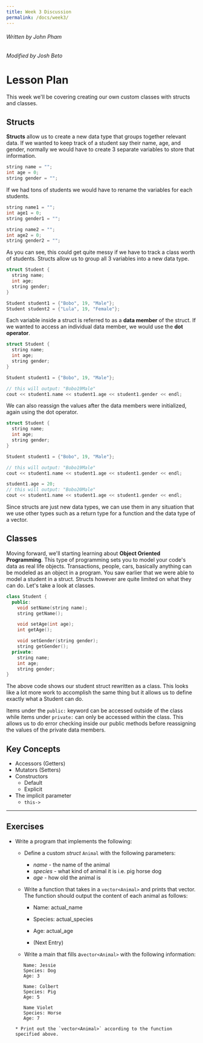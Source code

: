 ```yaml
---
title: Week 3 Discussion
permalink: /docs/week3/
---
```


###### Written by John Pham
###### Modified by Josh Beto

# Lesson Plan

This week we'll be covering creating our own custom classes with structs and classes.

## Structs

**Structs** allow us to create a new data type that groups together relevant data. If we wanted to keep track of a student say their name, age, and gender, normally we would have to create 3 separate variables to store that information.

```cpp
string name = "";
int age = 0;
string gender = "";
```

If we had tons of students we would have to rename the variables for each students.

```cpp
string name1 = "";
int age1 = 0;
string gender1 = "";

string name2 = "";
int age2 = 0;
string gender2 = "";
```

As you can see, this could get quite messy if we have to track a class worth of students. Structs allow us to group all 3 variables into a new data type.

```cpp
struct Student {
  string name;
  int age;
  string gender;
}

Student student1 = {"Bobo", 19, "Male"};
Student student2 = {"Lula", 19, "Female"};
```

Each variable inside a struct is referred to as a **data member** of the struct. If we wanted to access an individual data member, we would use the **dot operator**.

```cpp
struct Student {
  string name;
  int age;
  string gender;
}

Student student1 = {"Bobo", 19, "Male"};

// this will output: "Bobo19Male"
cout << student1.name << student1.age << student1.gender << endl;
```

We can also reassign the values after the data members were initialized, again using the dot operator.

```cpp
struct Student {
  string name;
  int age;
  string gender;
}

Student student1 = {"Bobo", 19, "Male"};

// this will output: "Bobo19Male"
cout << student1.name << student1.age << student1.gender << endl;

student1.age = 20;
// this will output: "Bobo20Male"
cout << student1.name << student1.age << student1.gender << endl;
```

Since structs are just new data types, we can use them in any situation that we use other types such as a return type for a function and the data type of a vector.

## Classes

Moving forward, we'll starting learning about **Object Oriented Programming**. This type of programming sets you to model your code's data as real life objects. Transactions, people, cars, basically anything can be modeled as an object in a program. You saw earlier that we were able to model a student in a struct. Structs however are quite limited on what they can do. Let's take a look at classes.

```cpp
class Student {
  public:
    void setName(string name);
    string getName();

    void setAge(int age);
    int getAge();

    void setGender(string gender);
    string getGender();
  private:
    string name;
    int age;
    string gender;
}
```

The above code shows our student struct rewritten as a class. This looks like a lot more work to accomplish the same thing but it allows us to define exactly what a Student can do.

Items under the `public:` keyword can be accessed outside of the class while items under `private:` can only be accessed within the class. This allows us to do error checking inside our public methods before reassigning the values of the private data members.

## Key Concepts

* Accessors (Getters)
* Mutators (Setters)
* Constructors
    * Default
    * Explicit
* The implicit parameter
    * `this->`

---

## Exercises
* Write a program that implements the following:
    * Define a custom *struct* `Animal` with the following parameters:
      * *name* - the name of the animal 
      * *species* - what kind of animal it is i.e. pig horse dog
      * *age* - how old the animal is

    * Write a function that takes in a `vector<Animal>` and prints that vector. The function should output the content of each animal as follows:
        * Name: actual_name
        * Species: actual_species
        * Age: actual_age

        * (Next Entry)

    * Write a main that fills a`vector<Animal>` with the following information:
    ```
       Name: Jessie
       Species: Dog
       Age: 3

       Name: Colbert
       Species: Pig
       Age: 5

       Name Violet
       Species: Horse
       Age: 7
    ```
      * Print out the `vector<Animal>` according to the function specified above.
